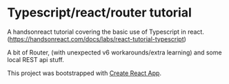 # Typescript/react/router tutorial

A handsonreact tutorial covering the basic use of Typescript in react. 
(https://handsonreact.com/docs/labs/react-tutorial-typescript)

A bit of Router, (with unexpected v6 workarounds/extra learning) and some local REST api stuff.

This project was bootstrapped with [Create React App](https://github.com/facebook/create-react-app).

